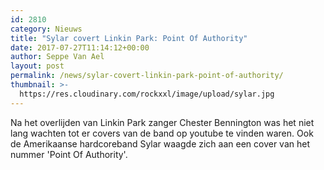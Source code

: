 ```yaml
---
id: 2810
category: Nieuws
title: "Sylar covert Linkin Park: Point Of Authority"
date: 2017-07-27T11:14:12+00:00
author: Seppe Van Ael
layout: post
permalink: /news/sylar-covert-linkin-park-point-of-authority/
thumbnail: >-
  https://res.cloudinary.com/rockxxl/image/upload/sylar.jpg
---
```

Na het overlijden van Linkin Park zanger Chester Bennington was het niet lang wachten tot er covers van de band op youtube te vinden waren. Ook de Amerikaanse hardcoreband Sylar waagde zich aan een cover van het nummer 'Point Of Authority'.
